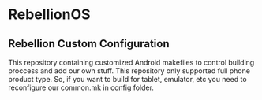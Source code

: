 # RebellionOS

## Rebellion Custom Configuration
  This repository containing customized Android makefiles to control building proccess and add our own stuff. This repository only supported full phone product type. So, if you want to build for tablet, emulator, etc you need to reconfigure our common.mk in config folder.
  
